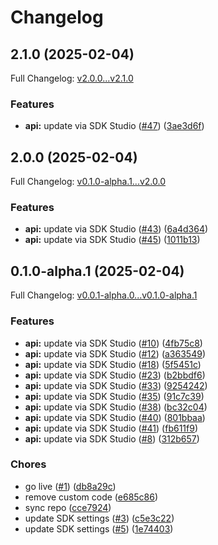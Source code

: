 # Changelog

## 2.1.0 (2025-02-04)

Full Changelog: [v2.0.0...v2.1.0](https://github.com/BrainbaseHQ/brainbase-python-sdk/compare/v2.0.0...v2.1.0)

### Features

* **api:** update via SDK Studio ([#47](https://github.com/BrainbaseHQ/brainbase-python-sdk/issues/47)) ([3ae3d6f](https://github.com/BrainbaseHQ/brainbase-python-sdk/commit/3ae3d6f3c42b706ce9e640f399723fe0165cfffd))

## 2.0.0 (2025-02-04)

Full Changelog: [v0.1.0-alpha.1...v2.0.0](https://github.com/BrainbaseHQ/brainbase-python-sdk/compare/v0.1.0-alpha.1...v2.0.0)

### Features

* **api:** update via SDK Studio ([#43](https://github.com/BrainbaseHQ/brainbase-python-sdk/issues/43)) ([6a4d364](https://github.com/BrainbaseHQ/brainbase-python-sdk/commit/6a4d364cc3740780ade0a8bb2168fe5060125848))
* **api:** update via SDK Studio ([#45](https://github.com/BrainbaseHQ/brainbase-python-sdk/issues/45)) ([1011b13](https://github.com/BrainbaseHQ/brainbase-python-sdk/commit/1011b13fd27121a9e8ef357811ddac287a28de0b))

## 0.1.0-alpha.1 (2025-02-04)

Full Changelog: [v0.0.1-alpha.0...v0.1.0-alpha.1](https://github.com/BrainbaseHQ/brainbase-python-sdk/compare/v0.0.1-alpha.0...v0.1.0-alpha.1)

### Features

* **api:** update via SDK Studio ([#10](https://github.com/BrainbaseHQ/brainbase-python-sdk/issues/10)) ([4fb75c8](https://github.com/BrainbaseHQ/brainbase-python-sdk/commit/4fb75c8c78c172cb0a80be304334803956968247))
* **api:** update via SDK Studio ([#12](https://github.com/BrainbaseHQ/brainbase-python-sdk/issues/12)) ([a363549](https://github.com/BrainbaseHQ/brainbase-python-sdk/commit/a3635498129383f20cae75014ad9720e18cc7ec6))
* **api:** update via SDK Studio ([#18](https://github.com/BrainbaseHQ/brainbase-python-sdk/issues/18)) ([5f5451c](https://github.com/BrainbaseHQ/brainbase-python-sdk/commit/5f5451cebcda05a40deef4104207be19e5f8e8ac))
* **api:** update via SDK Studio ([#23](https://github.com/BrainbaseHQ/brainbase-python-sdk/issues/23)) ([b2bbdf6](https://github.com/BrainbaseHQ/brainbase-python-sdk/commit/b2bbdf640fa7b0b9163f0a7a6b8ab964cb2c1fa5))
* **api:** update via SDK Studio ([#33](https://github.com/BrainbaseHQ/brainbase-python-sdk/issues/33)) ([9254242](https://github.com/BrainbaseHQ/brainbase-python-sdk/commit/9254242f08a8f3f0da2a3b101fd07776022487d4))
* **api:** update via SDK Studio ([#35](https://github.com/BrainbaseHQ/brainbase-python-sdk/issues/35)) ([91c7c39](https://github.com/BrainbaseHQ/brainbase-python-sdk/commit/91c7c396731fc46c41a031b2235e0e9562acea8f))
* **api:** update via SDK Studio ([#38](https://github.com/BrainbaseHQ/brainbase-python-sdk/issues/38)) ([bc32c04](https://github.com/BrainbaseHQ/brainbase-python-sdk/commit/bc32c04421def2b0a84a5def7f5a4bb08546d704))
* **api:** update via SDK Studio ([#40](https://github.com/BrainbaseHQ/brainbase-python-sdk/issues/40)) ([801bbaa](https://github.com/BrainbaseHQ/brainbase-python-sdk/commit/801bbaaddaddba829cf554d8b0ee0bc4c229ee40))
* **api:** update via SDK Studio ([#41](https://github.com/BrainbaseHQ/brainbase-python-sdk/issues/41)) ([fb611f9](https://github.com/BrainbaseHQ/brainbase-python-sdk/commit/fb611f97127b4b491884acf8ccd636ebea0e858c))
* **api:** update via SDK Studio ([#8](https://github.com/BrainbaseHQ/brainbase-python-sdk/issues/8)) ([312b657](https://github.com/BrainbaseHQ/brainbase-python-sdk/commit/312b657cf73569a314b3c64ed83521ca2bb576a5))


### Chores

* go live ([#1](https://github.com/BrainbaseHQ/brainbase-python-sdk/issues/1)) ([db8a29c](https://github.com/BrainbaseHQ/brainbase-python-sdk/commit/db8a29c23e871872bcfc26b15bc7e4b27b0b08b3))
* remove custom code ([e685c86](https://github.com/BrainbaseHQ/brainbase-python-sdk/commit/e685c866f3f2b482e1d899a475a5d140ca134938))
* sync repo ([cce7924](https://github.com/BrainbaseHQ/brainbase-python-sdk/commit/cce79248b7058f58c4fe7d98ea36ed534403c7a7))
* update SDK settings ([#3](https://github.com/BrainbaseHQ/brainbase-python-sdk/issues/3)) ([c5e3c22](https://github.com/BrainbaseHQ/brainbase-python-sdk/commit/c5e3c223ba6a7df56e290877e55c31e81c1d4b52))
* update SDK settings ([#5](https://github.com/BrainbaseHQ/brainbase-python-sdk/issues/5)) ([1e74403](https://github.com/BrainbaseHQ/brainbase-python-sdk/commit/1e744032bc5800bb1b4f97a703cfdd1a7a7dd922))

